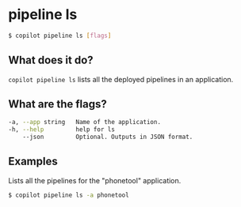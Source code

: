 # pipeline ls
```bash
$ copilot pipeline ls [flags]
```

## What does it do?
`copilot pipeline ls` lists all the deployed pipelines in an application.

## What are the flags?
```bash
-a, --app string   Name of the application.
-h, --help         help for ls
    --json         Optional. Outputs in JSON format.
```

## Examples
Lists all the pipelines for the "phonetool" application.
```bash
$ copilot pipeline ls -a phonetool
```

